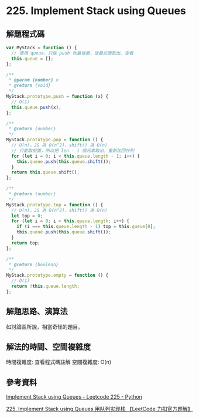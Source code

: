 # 225. Implement Stack using Queues

## 解題程式碼

```javascript
var MyStack = function () {
  // 使用 queue，只能 push 到最後面，從最前面取出、查看
  this.queue = [];
};

/**
 * @param {number} x
 * @return {void}
 */
MyStack.prototype.push = function (x) {
  // O(1)
  this.queue.push(x);
};

/**
 * @return {number}
 */
MyStack.prototype.pop = function () {
  // O(n)，JS 為 O(n^2)，shift() 為 O(n)
  // 只能取前面，所以把 len - 1 個元素取出，重新加回佇列
  for (let i = 0; i < this.queue.length - 1; i++) {
    this.queue.push(this.queue.shift());
  }
  return this.queue.shift();
};

/**
 * @return {number}
 */
MyStack.prototype.top = function () {
  // O(n)，JS 為 O(n^2)，shift() 為 O(n)
  let top = 0;
  for (let i = 0; i < this.queue.length; i++) {
    if (i === this.queue.length - 1) top = this.queue[0];
    this.queue.push(this.queue.shift());
  }
  return top;
};

/**
 * @return {boolean}
 */
MyStack.prototype.empty = function () {
  // O(1)
  return !this.queue.length;
};
```

## 解題思路、演算法

如討論區所說，相當奇怪的題目。

## 解法的時間、空間複雜度

時間複雜度: 查看程式碼註解
空間複雜度: O(n)

## 參考資料

[Implement Stack using Queues - Leetcode 225 - Python](https://youtu.be/rW4vm0-DLYc)

[225. Implement Stack using Queues 用队列实现栈 【LeetCode 力扣官方题解】](https://youtu.be/crUIHWY4uBU)
